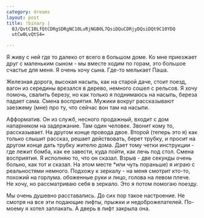 ```yaml
--- 
category: dreams
layout: post
title: !binary |
  0J/QvtC10LfQtCDRgSDRgNC10LvRjNGB0L7QsiDQuCDRjyDQsiDQt9C10YDQ
  utCw0LvQtS4=

---
```

Я живу с ней где то далеко  от всего в большом доме. Ко мне приезжает друг с маленьким сыном - мы вместе ходим по горам, это большое счастье для меня. Я очень хочу сына. Где-то мелькает Паша.

Железная дорога, высокая насыпь, как на старой даче, стоит поезд, вагон из середины врезался в дерево, немного сошел с рельсов. Я хочу помочь, свалить березу, но как только я поднимаюсь на насыпь, береза падает сама. Смена восприятия. Мужики вокруг рассказывают заезжему (мне) про ту, что сейчас вон там на насыпи.

Афформатив. Он из служб, несного продажный, входит с дом напарником на задержание. Там один человек. Звонит кому то, рассказывает. На другом конце провода двое. Второй (теперь это я) как только слышит рассказ, решает действовать, берет трубку, и просит на другом конце дать трубку жителю дома. Дает тому четки инструкции - где лежит бомба, как ее завести, куда пойти, как лечь под стол. Смена восприятия. Я исполняю то, что он сказал. Взрыв - две секунды очень больно, как тот и сказал. На этом месте *или чуть пораньше) я играю с реальностями немного.  Подхожу к зеркалу -  на меня смотрит кто-то, похожий на горлума. обоженные руки и лицо, голова на левом плече. Не хочу, но рассматриваю себя в зеркало.  Это я потом помогаю поезду.

Мы очень душевно расставались. До сих пор такое настроение. Не смотря на все эти подающие лифты, прыжки и недоброжелателей. По-моему я хотел заплакать. А дверь в лифт закрыла она.
